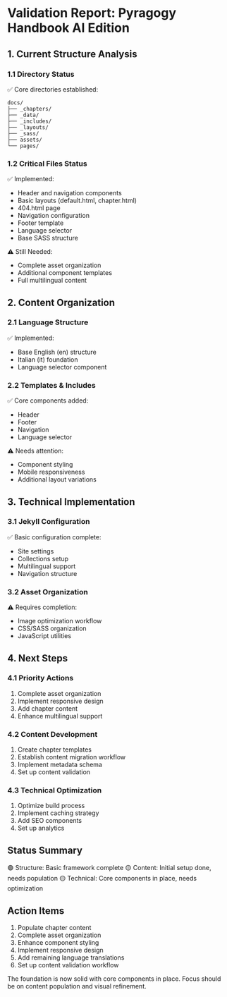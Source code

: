 # Validation Report: Pyragogy Handbook AI Edition

## 1. Current Structure Analysis

### 1.1 Directory Status
✅ Core directories established:
```
docs/
├── _chapters/
├── _data/
├── _includes/
├── _layouts/
├── _sass/
├── assets/
└── pages/
```

### 1.2 Critical Files Status
✅ Implemented:
- Header and navigation components
- Basic layouts (default.html, chapter.html)
- 404.html page
- Navigation configuration
- Footer template
- Language selector
- Base SASS structure

⚠️ Still Needed:
- Complete asset organization
- Additional component templates
- Full multilingual content


## 2. Content Organization

### 2.1 Language Structure
✅ Implemented:
- Base English (en) structure
- Italian (it) foundation
- Language selector component

### 2.2 Templates & Includes
✅ Core components added:
- Header
- Footer
- Navigation
- Language selector

⚠️ Needs attention:
- Component styling
- Mobile responsiveness
- Additional layout variations


## 3. Technical Implementation

### 3.1 Jekyll Configuration
✅ Basic configuration complete:
- Site settings
- Collections setup
- Multilingual support
- Navigation structure

### 3.2 Asset Organization
⚠️ Requires completion:
- Image optimization workflow
- CSS/SASS organization
- JavaScript utilities


## 4. Next Steps

### 4.1 Priority Actions
1. Complete asset organization
2. Implement responsive design
3. Add chapter content
4. Enhance multilingual support

### 4.2 Content Development
1. Create chapter templates
2. Establish content migration workflow
3. Implement metadata schema
4. Set up content validation

### 4.3 Technical Optimization
1. Optimize build process
2. Implement caching strategy
3. Add SEO components
4. Set up analytics


## Status Summary
🟢 Structure: Basic framework complete
🟡 Content: Initial setup done, needs population
🟡 Technical: Core components in place, needs optimization

## Action Items
1. Populate chapter content
2. Complete asset organization
3. Enhance component styling
4. Implement responsive design
5. Add remaining language translations
6. Set up content validation workflow

The foundation is now solid with core components in place. Focus should be on content population and visual refinement.